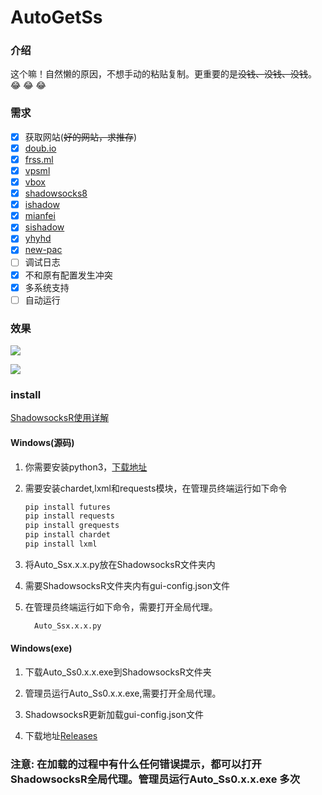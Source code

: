 # AutoGetSs
### 介绍

这个嘛！自然懒的原因，不想手动的粘贴复制。更重要的是~~没钱、没钱、没钱~~。:joy: :joy: :joy:

### 需求

- [x] 获取网站(~~好的网站，求推存~~)
- [x] [doub.io](https://doub.io/sszhfx/)
- [x] [frss.ml](http://frss.ml/)
- [x] [vpsml](http://ss.vpsml.site/)
- [x] [vbox](https://www.vbox.co/)
- [x] [shadowsocks8](http://free.shadowsocks8.cc/)
- [x] [ishadow](https://ishadow.info/)
- [x] [mianfei](http://www.shadowsocks.asia/mianfei/10.html)
- [x] [sishadow](http://ishadow.info/)
- [x] [yhyhd](https://xsjs.yhyhd.org/free-ss/)
- [x] [new-pac](https://github.com/Alvin9999/new-pac/wiki/ss%E5%85%8D%E8%B4%B9%E8%B4%A6%E5%8F%B7)
- [ ] 调试日志
- [x] 不和原有配置发生冲突
- [x] 多系统支持
- [ ] 自动运行

### 效果
![](./img/getSs_img.jpg)

![](./img/Ss_img.jpg)

### install
[ShadowsocksR使用详解](https://doub.io/ss-jc10/)

#### Windows(源码)

1. 你需要安装python3，[下载地址](https://www.python.org/)

2. 需要安装chardet,lxml和requests模块，在管理员终端运行如下命令

   ```cmd
   pip install futures
   pip install requests
   pip install grequests
   pip install chardet
   pip install lxml
   ```

3. 将Auto_Ssx.x.x.py放在ShadowsocksR文件夹内

4. 需要ShadowsocksR文件夹内有gui-config.json文件

5. 在管理员终端运行如下命令，需要打开全局代理。
   ```cmd
     Auto_Ssx.x.x.py
   ```

#### Windows(exe)

1. 下载Auto_Ss0.x.x.exe到ShadowsocksR文件夹

2. 管理员运行Auto_Ss0.x.x.exe,需要打开全局代理。

3. ShadowsocksR更新加载gui-config.json文件

4. 下载地址[Releases](https://github.com/luxux/spider/releases)

### 注意: 在加载的过程中有什么任何错误提示，都可以打开ShadowsocksR全局代理。管理员运行Auto_Ss0.x.x.exe **多次**
